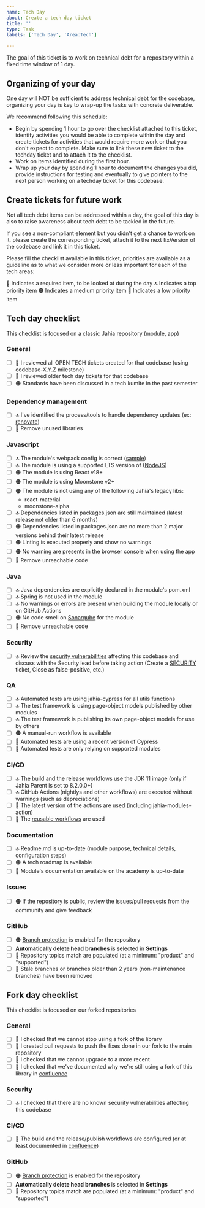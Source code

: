 ```yaml
---
name: Tech Day
about: Create a tech day ticket
title: ''
type: Task
labels: ['Tech Day', 'Area:Tech']

---
```


The goal of this ticket is to work on technical debt for a repository within a fixed time window of 1 day.

## Organizing of your day

One day will NOT be sufficient to address technical debt for the codebase, organizing your day is key to wrap-up the tasks with concrete deliverable.

We recommend following this schedule:
- Begin by spending 1 hour to go over the checklist attached to this ticket, identify activities you would be able to complete within the day and create tickets for activities that would require more work or that you don't expect to complete. Make sure to link these new ticket to the techday ticket and to attach it to the checklist.
- Work on items identified during the first hour.
- Wrap up your day by spending 1 hour to document the changes you did, provide instructions for testing and eventually to give pointers to the next person working on a techday ticket for this codebase.

## Create tickets for future work
Not all tech debt items can be addressed within a day, the goal of this day is also to raise awareness about tech debt to be tackled in the future.

If you see a non-compliant element but you didn't get a chance to work on it, please create the corresponding ticket, attach it to the next fixVersion of the codebase and link it in this ticket.

Please fill the checklist available in this ticket, priorities are available as a guideline as to what we consider more or less important for each of the tech areas:

🚨 Indicates a required item, to be looked at during the day
🔝 Indicates a top priority item
🟠 Indicates a medium priority item
🙏 Indicates a low priority item

## Tech day checklist

This checklist is focused on a classic Jahia repository (module, app)

### General
- [ ] 🚨 I reviewed all OPEN TECH tickets created for that codebase (using codebase-X.Y.Z milestone)
- [ ] 🚨 I reviewed older tech day tickets for that codebase
- [ ] 🟠 Standards have been discussed in a tech kumite in the past semester
### Dependency management
- [ ] 🔝 I've identified the process/tools to handle dependency updates (ex: [renovate](https://jahia-confluence.atlassian.net/wiki/spaces/PR/pages/2071358/3rd-party+libraries+-+Ref+ISPOL08.A14024#%5BinlineExtension%5DRenovate))
- [ ] 🙏 Remove unused libraries
### Javascript
- [ ] 🔝 The module's webpack config is correct ([sample](https://github.com/Jahia/jcontent/blob/master/webpack.config.js))
- [ ] 🔝 The module is using a supported LTS version of ([NodeJS](https://nodejs.org/en/about/previous-releases))
- [ ] 🟠 The module is using React v18+
- [ ] 🟠 The module is using Moonstone v2+
- [ ] 🟠 The module is not using any of the following Jahia's legacy libs:
  * react-material
  * moonstone-alpha
- [ ] 🔝 Dependencies listed in packages.json are still maintained (latest release not older than 6 months)
- [ ] 🟠 Dependencies listed in packages.json are no more than 2 major versions behind their latest release
- [ ] 🟠 Linting is executed properly and show no warnings
- [ ] 🟠 No warning are presents in the browser console when using the app
- [ ] 🙏 Remove unreachable code
### Java
- [ ] 🔝 Java dependencies are explicitly declared in the module's pom.xml
- [ ] 🔝 Spring is not used in the module
- [ ] 🔝 No warnings or errors are present when building the module locally or on GitHub Actions
- [ ] 🟠 No code smell on [Sonarqube](https://sonarqube.jahia.com/projects) for the module
- [ ] 🙏 Remove unreachable code
### Security
- [ ] 🔝 Review the [security vulnerabilities](ndency-track-prod.jahia.com/projects) affecting this codebase and discuss with the Security lead before taking action (Create a [SECURITY](https://support.jahia.com/browse/SECURITY) ticket, Close as false-positive, etc.)
### QA
- [ ] 🔝 Automated tests are using jahia-cypress for all utils functions
- [ ] 🔝 The test framework is using page-object models published by other modules
- [ ] 🔝 The test framework is publishing its own page-object models for use by others
- [ ] 🟠 A manual-run workflow is available
- [ ] 🙏 Automated tests are using a recent version of Cypress
- [ ] 🙏 Automated tests are only relying on supported modules
### CI/CD
- [ ] 🔝 The build and the release workflows use the JDK 11 image (only if Jahia Parent is set to 8.2.0.0+)
- [ ] 🔝 GitHub Actions (nightlys and other workflows) are executed without warnings (such as depreciations)
- [ ] 🙏 The latest version of the actions are used (including jahia-modules-action)
- [ ] 🙏 The [reusable workflows](https://github.com/Jahia/jahia-modules-action/tree/main/.github/workflows) are used
### Documentation
- [ ] 🔝 Readme.md is up-to-date (module purpose, technical details, configuration steps)
- [ ] 🟠 A tech roadmap is available 
- [ ] 🙏 Module's documentation available on the academy is up-to-date
### Issues
- [ ] 🟠 If the repository is public, review the issues/pull requests from the community and give feedback
### GitHub
- [ ] 🟠 [Branch protection](https://confluence.jahia.com/display/PR/GitHub+%28Product%29+-+Ref+ISPOL08.A14025#GitHub(Product)RefISPOL08.A14025-Branchprotection) is enabled for the repository
- [ ] **Automatically delete head branches** is selected in **Settings**
- [ ] 🙏 Repository topics match are populated (at a minimum: "product" and "supported")
- [ ] 🙏 Stale branches or branches older than 2 years (non-maintenance branches) have been removed

## Fork day checklist

This checklist is focused on our forked repositories

### General
- [ ] 🚨 I checked that we cannot stop using a fork of the library
- [ ] 🚨 I created pull requests to push the fixes done in our fork to the main repository
- [ ] 🚨 I checked that we cannot upgrade to a more recent
- [ ] 🚨 I checked that we've documented why we're still using a fork of this library in [confluence](https://confluence.jahia.com/display/PR/Releasing+our+project+forks)
### Security
- [ ] 🔝 I checked that there are no known security vulnerabilities affecting this codebase
### CI/CD
- [ ] 🚨 The build and the release/publish workflows are configured (or at least documented in [confluence](https://confluence.jahia.com/display/PR/Releasing+our+project+forks))
### GitHub
- [ ] 🟠 [Branch protection](https://confluence.jahia.com/display/PR/GitHub+%28Product%29+-+Ref+ISPOL08.A14025#GitHub(Product)RefISPOL08.A14025-Branchprotection) is enabled for the repository
- [ ] **Automatically delete head branches** is selected in **Settings**
- [ ] 🙏 Repository topics match are populated (at a minimum: "product" and "supported")
